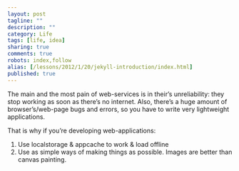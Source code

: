 ```yaml
---
layout: post
tagline: ""
description: ""
category: Life
tags: [life, idea]
sharing: true
comments: true
robots: index,follow
alias: [/lessons/2012/1/20/jekyll-introduction/index.html]
published: true
---
```


The main and the most pain of web-services is in their’s unreliability: they stop working as soon as there’s no internet. Also, there’s a huge amount of browser’s/web-page bugs and errors, so you have to write very lightweight applications.

That is why if you’re developing web-applications:

1. Use localstorage & appcache to work & load offline
2. Use as simple ways of making things as possible. Images are better than canvas painting.
